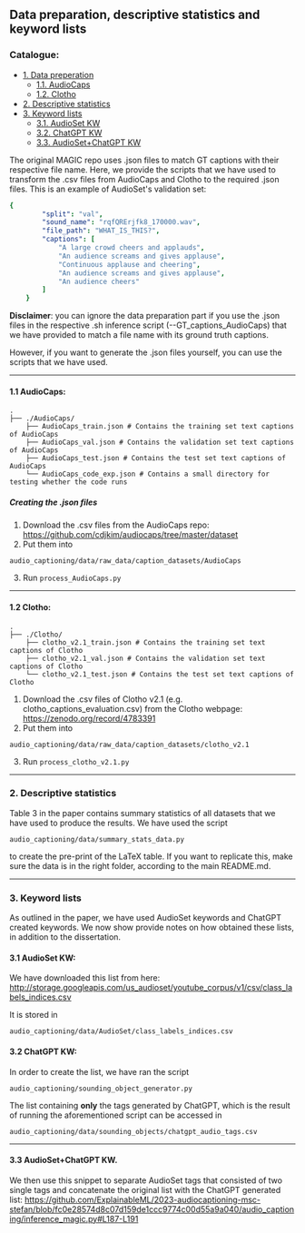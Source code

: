 ## Data preparation, descriptive statistics and keyword lists

### Catalogue:
* <a href='#data_prep'>1. Data preperation</a>
    * <a href='#audiocaps'>1.1. AudioCaps</a>
    * <a href='#clotho'>1.2. Clotho</a>
* <a href='#summary_stats'>2. Descriptive statistics</a>
* <a href='#keyword_lists'>3. Keyword lists</a>
    * <a href='#AudioSet'>3.1. AudioSet KW</a>
    * <a href='#CGPT'>3.2. ChatGPT KW</a>
    * <a href='#Audioset+CGPT'>3.3. AudioSet+ChatGPT KW</a>


        


The original MAGIC repo uses .json files to match GT captions with their respective file name. Here, we provide the scripts that we have used to transform the .csv files from AudioCaps and Clotho to the required .json files. This is an example of AudioSet's validation set:
```yaml
{
        "split": "val",
        "sound_name": "rqfQRErjfk8_170000.wav",
        "file_path": "WHAT_IS_THIS?",
        "captions": [
            "A large crowd cheers and applauds",
            "An audience screams and gives applause",
            "Continuous applause and cheering",
            "An audience screams and gives applause",
            "An audience cheers"
        ]
    }
```
<span id='data_prep'/>

**Disclaimer**: you can ignore the data preparation part if you use the .json files in the respective .sh inference script (--GT_captions_AudioCaps) that we have provided to match a file name with its ground truth captions. 

However, if you want to generate the .json files yourself, you can use the scripts that we have used.

****
<span id='audiocaps'/>

#### 1.1 AudioCaps:
    .
    ├── ./AudioCaps/                    
        ├── AudioCaps_train.json # Contains the training set text captions of AudioCaps
        ├── AudioCaps_val.json # Contains the validation set text captions of AudioCaps
        ├── AudioCaps_test.json # Contains the test set text captions of AudioCaps
        └── AudioCaps_code_exp.json # Contains a small directory for testing whether the code runs
     
##### Creating the .json files

1. Download the .csv files from the AudioCaps repo: https://github.com/cdjkim/audiocaps/tree/master/dataset
2. Put them into 

```
audio_captioning/data/raw_data/caption_datasets/AudioCaps
```
3. Run ```process_AudioCaps.py```


****

<span id='clotho'/>

#### 1.2 Clotho:

    .
    ├── ./Clotho/                    
        ├── clotho_v2.1_train.json # Contains the training set text captions of Clotho
        ├── clotho_v2.1_val.json # Contains the validation set text captions of Clotho
        └── clotho_v2.1_test.json # Contains the test set text captions of Clotho
        

1. Download the .csv files of Clotho v2.1 (e.g. clotho_captions_evaluation.csv) from the Clotho webpage: https://zenodo.org/record/4783391
2. Put them into
```
audio_captioning/data/raw_data/caption_datasets/clotho_v2.1
```
3. Run ```process_clotho_v2.1.py```


****
<span id='summary_stats'/> 

### 2. Descriptive statistics

Table 3 in the paper contains summary statistics of all datasets that we have used to produce the results. We have used the script 
```
audio_captioning/data/summary_stats_data.py
```
to create the pre-print of the LaTeX table. If you want to replicate this, make sure the data is in the right folder, according to the main README.md. 

****
<span id='keyword_lists'/> 

### 3. Keyword lists

As outlined in the paper, we have used AudioSet keywords and ChatGPT created keywords. We now show provide notes on how obtained these lists, in addition to the dissertation.

<span id='AudioSet'/> 

#### 3.1 AudioSet KW:

We have downloaded this list from here:
http://storage.googleapis.com/us_audioset/youtube_corpus/v1/csv/class_labels_indices.csv

It is stored in 

```
audio_captioning/data/AudioSet/class_labels_indices.csv
```


<span id='CGPT'/> 

#### 3.2 ChatGPT KW:

In order to create the list, we have ran the script

```
audio_captioning/sounding_object_generator.py
```

The list containing **only** the tags generated by ChatGPT, which is the result of running the aforementioned script can be accessed in 

```
audio_captioning/data/sounding_objects/chatgpt_audio_tags.csv
```

**** 

<span id='Audioset+CGPT'/> 

#### 3.3 AudioSet+ChatGPT KW.

We then use this snippet to separate AudioSet tags that consisted of two single tags and concatenate the original list with the ChatGPT generated list: 
https://github.com/ExplainableML/2023-audiocaptioning-msc-stefan/blob/fc0e28574d8c07d159de1ccc9774c00d55a9a040/audio_captioning/inference_magic.py#L187-L191

